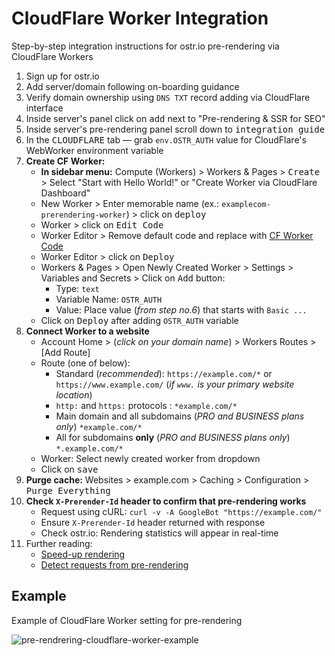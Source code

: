 # CloudFlare Worker Integration

Step-by-step integration instructions for ostr.io pre-rendering via CloudFlare Workers

1. Sign up for ostr.io
2. Add server/domain following on-boarding guidance
3. Verify domain ownership using `DNS TXT` record adding via CloudFlare interface
4. Inside server's panel click on <kbd>add</kbd> next to "Pre-rendering & SSR for SEO"
5. Inside server's pre-rendering panel scroll down to <kbd>integration guide</kbd>
6. In the <kbd>CLOUDFLARE</kbd> tab — grab `env.OSTR_AUTH` value for CloudFlare's WebWorker environment variable
7. __Create CF Worker:__
    - __In sidebar menu:__ Compute (Workers) > Workers & Pages > <kbd>Create</kbd> > Select "Start with Hello World!" or "Create Worker via CloudFlare Dashboard"
    - New Worker > Enter memorable name (ex.: `examplecom-prerendering-worker`) > click on <kbd>deploy</kbd>
    - Worker > click on <kbd>Edit Code</kbd>
    - Worker Editor > Remove default code and replace with [CF Worker Code](https://github.com/veliovgroup/ostrio/blob/master/docs/prerendering/examples/cloudflare-worker/cloudflare.worker.js)
    - Worker Editor > click on <kbd>Deploy</kbd>
    - Workers & Pages > Open Newly Created Worker > Settings > Variables and Secrets > Click on <kbd>Add</kbd> button:
        - Type: `text`
        - Variable Name: `OSTR_AUTH`
        - Value: Place value (*from step no.6*) that starts with `Basic ...`
    - Click on <kbd>Deploy</kbd> after adding `OSTR_AUTH` variable
8. __Connect Worker to a website__
    - Account Home > (*click on your domain name*) > Workers Routes > [Add Route]
    - Route (one of below):
        - Standard (*recommended*): `https://example.com/*` or `https://www.example.com/` (*if `www.` is your primary website location*)
        - `http:` and `https:` protocols : `*example.com/*`
        - Main domain and all subdomains (*PRO and BUSINESS plans only*) `*example.com/*`
        - All for subdomains __only__ (*PRO and BUSINESS plans only*) `*.example.com/*`
    - Worker: Select newly created worker from dropdown
    - Click on <kbd>save</kbd>
9. __Purge cache:__ Websites > example.com > Caching > Configuration > <kbd>Purge Everything</kbd>
10. __Check `X-Prerender-Id` header to confirm that pre-rendering works__
    - Request using cURL: `curl -v -A GoogleBot "https://example.com/"`
    - Ensure `X-Prerender-Id` header returned with response
    - Check ostr.io: Rendering statistics will appear in real-time
11. Further reading:
    - [Speed-up rendering](https://github.com/veliovgroup/ostrio/blob/master/docs/prerendering/optimization.md#speed-up-rendering)
    - [Detect requests from pre-rendering](https://github.com/veliovgroup/ostrio/blob/master/docs/prerendering/detect-prerendering.md)

## Example

Example of CloudFlare Worker setting for pre-rendering

![pre-rendrering-cloudflare-worker-example](https://github.com/user-attachments/assets/b082fe5c-199f-4565-8789-2e09c700a563)
